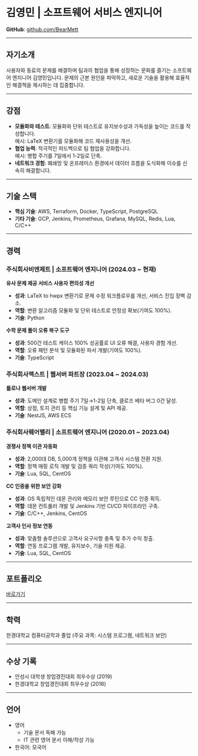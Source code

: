 
# 김영민 | 소프트웨어 서비스 엔지니어

**GitHub**: [github.com/BearMett](https://github.com/BearMett)  

---

## **자기소개**

사용자와 동료의 문제를 해결하며 팀과의 협업을 통해 성장하는 문화를 즐기는 소프트웨어 엔지니어 김영민입니다. 문제의 근본 원인을 파악하고, 새로운 기술을 활용해 효율적인 해결책을 제시하는 데 집중합니다.

---

## **강점**

- **모듈화와 테스트**: 모듈화와 단위 테스트로 유지보수성과 가독성을 높이는 코드를 작성합니다.  
    예시: LaTeX 변환기를 모듈화해 코드 재사용성을 개선.
- **협업 능력**: 적극적인 피드백으로 팀 협업을 강화합니다.  
    예시: 병합 주기를 7일에서 1-2일로 단축.
- **네트워크 경험**: 폐쇄망 및 온프레미스 환경에서 데이터 흐름을 도식화해 이슈를 신속히 해결합니다.

---

## **기술 스택**

- **핵심 기술**: AWS, Terraform, Docker, TypeScript, PostgreSQL  
- **기타 기술**: GCP, Jenkins, Prometheus, Grafana, MySQL, Redis, Lua, C/C++  

---

## **경력**

### **주식회사비엔제트 | 소프트웨어 엔지니어 (2024.03 ~ 현재)**  

**유사 문제 제공 서비스 사용자 편의성 개선**  

- **성과**: LaTeX to hwpx 변환기로 문제 수정 워크플로우를 개선, 서비스 진입 장벽 감소.  
- **역할**: 변환 알고리즘 모듈화 및 단위 테스트로 안정성 확보(기여도 100%).  
- **기술**: Python  

**수학 문제 풀이 오류 복구 도구**  

- **성과**: 500건 테스트 케이스 100% 성공률로 UI 오류 해결, 사용자 경험 개선.  
- **역할**: 오류 패턴 분석 및 모듈화된 파서 개발(기여도 100%).  
- **기술**: TypeScript  

### **주식회사맥스트 | 웹서버 파트장 (2023.04 ~ 2024.03)**  

**틀로나 웹서버 개발**  

- **성과**: 도메인 설계로 병합 주기 7일→1-2일 단축, 클로즈 베타 버그 0건 달성.  
- **역할**: 상점, 토지 관리 등 핵심 기능 설계 및 API 제공.  
- **기술**: NestJS, AWS ECS  

### **주식회사웨어밸리 | 소프트웨어 엔지니어 (2020.01 ~ 2023.04)**  

**경쟁사 정책 이관 자동화**  

- **성과**: 2,000대 DB, 5,000개 정책을 이관해 고객사 시스템 전환 지원.  
- **역할**: 정책 매핑 로직 개발 및 검증 쿼리 작성(기여도 100%).  
- **기술**: Lua, SQL, CentOS  

**CC 인증을 위한 보안 강화**  

- **성과**: OS 독립적인 데몬 관리와 메모리 보안 루틴으로 CC 인증 획득.  
- **역할**: 데몬 컨트롤러 개발 및 Jenkins 기반 CI/CD 파이프라인 구축.  
- **기술**: C/C++, Jenkins, CentOS  

**고객사 인사 정보 연동**  

- **성과**: 맞춤형 솔루션으로 고객사 요구사항 충족 및 추가 수익 창출.  
- **역할**: 연동 프로그램 개발, 유지보수, 기술 지원 제공.  
- **기술**: Lua, SQL, CentOS  

---

## **포트폴리오**

[바로가기](/portfolio)

---

## **학력**

한경대학교 컴퓨터공학과 졸업 (주요 과목: 시스템 프로그램, 네트워크 보안)  

---

## **수상 기록**

- 안성시 대학생 창업경진대회 최우수상 (2019)  
- 한경대학교 창업경진대회 최우수상 (2018)  

---

## **언어**

- 영어
  - 기술 문서 독해 가능
  - IT 관련 영어 문서 이해/작성 가능
- 한국어: 모국어  
